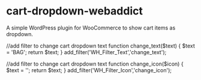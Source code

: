 # cart-dropdown-webaddict
A simple WordPress plugin for WooCommerce to show cart items as dropdown.

//add filter to change cart dropdown text
function change_text($text) {
	$text = 'BAG';
	return $text;
}
add_filter('WH_Filter_Text','change_text');

//add filter to change cart dropdown text
function change_icon($icon) {
	$text = '<i class="fa fa-shopping-cart" aria-hidden="true"></i>';
	return $text;
}
add_filter('WH_Filter_Icon','change_icon');
